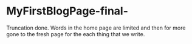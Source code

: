 # MyFirstBlogPage-final-
Truncation done. Words in the home page are limited and then for more gone to the fresh page for the each thing that we write. 
